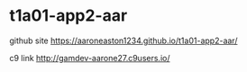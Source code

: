 # t1a01-app2-aar


github site https://aaroneaston1234.github.io/t1a01-app2-aar/



c9 link    http://gamdev-aarone27.c9users.io/
